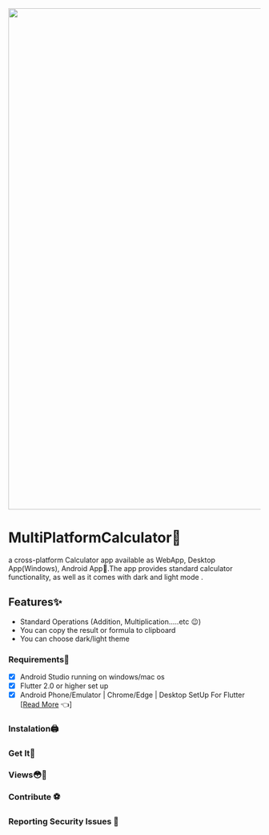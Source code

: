 

<div align="center">
  <img src="screenshots/git1.png" width="1000">
</div>

# MultiPlatformCalculator🧮
a cross-platform Calculator app available as WebApp, Desktop App(Windows), Android App🎉.The app provides standard  calculator functionality, as well as it comes with dark and light mode .

## Features✨
* Standard Operations (Addition, Multiplication.....etc 😉)
* You can copy the result or formula to clipboard 
* You can choose dark/light theme
 <div></div>

### Requirements🎫
- [x] Android Studio running on windows/mac os
- [x] Flutter 2.0 or higher set up
- [x] Android Phone/Emulator | Chrome/Edge | Desktop SetUp For Flutter [<a href="https://flutter.dev/desktop">Read More</a> 👈] 

### Instalation🖨

### Get It🎊



### Views😳🤩

### Contribute ⚽






### Reporting Security Issues 🧨
